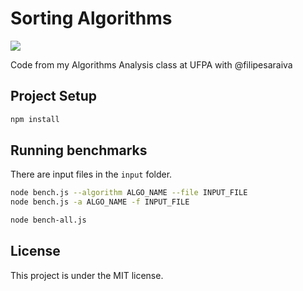 # Sorting Algorithms

![](https://i.imgur.com/S14iDxb.png)

Code from my Algorithms Analysis class at UFPA with @filipesaraiva 

## Project Setup

```sh
npm install
```

## Running benchmarks

There are input files in the `input` folder.

```sh
node bench.js --algorithm ALGO_NAME --file INPUT_FILE
node bench.js -a ALGO_NAME -f INPUT_FILE

node bench-all.js
```

## License
This project is under the MIT license.
